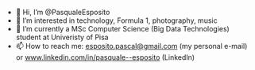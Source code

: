 - 👋 Hi, I’m @PasqualeEsposito
- 👀 I’m interested in technology, Formula 1, photography, music
- 🌱 I’m currently a MSc Computer Science (Big Data Technologies) student at Univeristy of Pisa
- 📫 How to reach me: esposito.pascal@gmail.com (my personal e-mail) or www.linkedin.com/in/pasquale--esposito (LinkedIn)
<!---
PasqualeEsposito/PasqualeEsposito is a ✨ special ✨ repository because its `README.md` (this file) appears on your GitHub profile.
You can click the Preview link to take a look at your changes.
--->
